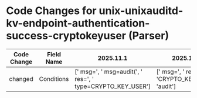 # Code Changes for unix-unixauditd-kv-endpoint-authentication-success-cryptokeyuser (Parser)

| Code Change | Field Name | 2025.11.1 | 2025.12.1 |
|-------------|------------|-----------|------------|
| changed | Conditions | [' msg=', ' msg=audit(', ' res=', ' type=CRYPTO_KEY_USER'] | [' msg=', ' res=', 'CRYPTO_KEY_USER', 'audit'] |